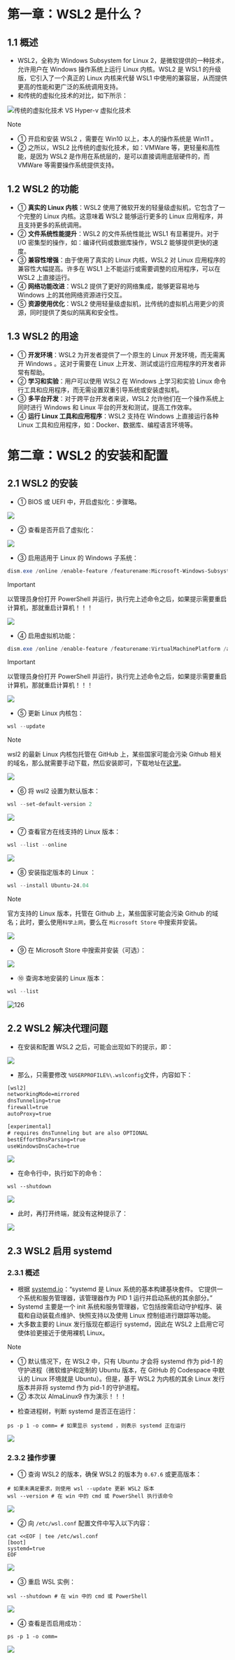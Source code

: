 # 第一章：WSL2 是什么？

## 1.1 概述

* WSL2，全称为 Windows Subsystem for Linux 2，是微软提供的一种技术，允许用户在 Windows 操作系统上运行 Linux 内核。WSL2  是 WSL1 的升级版，它引入了一个真正的 Linux 内核来代替 WSL1 中使用的兼容层，从而提供更高的性能和更广泛的系统调用支持。
* 和传统的虚拟化技术的对比，如下所示：

![传统的虚拟化技术 VS Hyper-v 虚拟化技术](./assets/1.svg)

> [!NOTE]
>
> * ① 开启和安装 WSL2 ，需要在 Win10 以上，本人的操作系统是 Win11 。
> * ② 之所以，WSL2 比传统的虚拟化技术，如：VMWare 等，更轻量和高性能，是因为 WSL2 是作用在系统层的，是可以直接调用底层硬件的，而 VMWare  等需要操作系统提供支持。

## 1.2 WSL2 的功能

* ① **真实的 Linux 内核**：WSL2 使用了微软开发的轻量级虚拟机，它包含了一个完整的 Linux 内核。这意味着 WSL2 能够运行更多的 Linux 应用程序，并且支持更多的系统调用。
* ② **文件系统性能提升**：WSL2 的文件系统性能比 WSL1 有显著提升。对于 I/O 密集型的操作，如：编译代码或数据库操作，WSL2 能够提供更快的速度。
* ③ **兼容性增强**：由于使用了真实的 Linux 内核，WSL2 对 Linux 应用程序的兼容性大幅提高。许多在 WSL1 上不能运行或需要调整的应用程序，可以在 WSL2 上直接运行。
* ④ **网络功能改进**：WSL2 提供了更好的网络集成，能够更容易地与 Windows 上的其他网络资源进行交互。
* ⑤ **资源使用优化**：WSL2 使用轻量级虚拟机，比传统的虚拟机占用更少的资源，同时提供了类似的隔离和安全性。

## 1.3 WSL2 的用途

* ① **开发环境**：WSL2 为开发者提供了一个原生的 Linux 开发环境，而无需离开 Windows 。这对于需要在 Linux 上开发、测试或运行应用程序的开发者非常有帮助。
* ② **学习和实验**：用户可以使用 WSL2 在 Windows 上学习和实验 Linux 命令行工具和应用程序，而无需设置双重引导系统或安装虚拟机。
* ③ **多平台开发**：对于跨平台开发者来说，WSL2 允许他们在一个操作系统上同时进行 Windows 和 Linux 平台的开发和测试，提高工作效率。
* ④ **运行 Linux 工具和应用程序**：WSL2 支持在 Windows 上直接运行各种 Linux 工具和应用程序，如：Docker、数据库、编程语言环境等。





# 第二章：WSL2 的安装和配置

## 2.1 WSL2 的安装

* ① BIOS 或 UEFI 中，开启虚拟化：步骤略。

![](./assets/2.png)

* ② 查看是否开启了虚拟化：

![](./assets/3.png)

* ③ 启用适用于 Linux 的 Windows 子系统：

```powershell
dism.exe /online /enable-feature /featurename:Microsoft-Windows-Subsystem-Linux /all /norestart
```

> [!IMPORTANT]
>
> 以管理员身份打开 PowerShell 并运行，执行完上述命令之后，如果提示需要重启计算机，那就重启计算机！！！



![](./assets/4.gif)

* ④ 启用虚拟机功能：

```powershell
dism.exe /online /enable-feature /featurename:VirtualMachinePlatform /all /norestart
```

> [!IMPORTANT]
>
> 以管理员身份打开 PowerShell 并运行，执行完上述命令之后，如果提示需要重启计算机，那就重启计算机！！！

![](./assets/5.gif)

* ⑤ 更新 Linux 内核包：

```powershell
wsl --update
```

> [!NOTE]
>
> wsl2 的最新 Linux 内核包托管在 GitHub 上，某些国家可能会污染 Github 相关的域名，那么就需要手动下载，然后安装即可，下载地址在[这里](https://wslstorestorage.blob.core.windows.net/wslblob/wsl_update_x64.msi)。

![](./assets/6.gif)

* ⑥ 将 wsl2 设置为默认版本：

```powershell
wsl --set-default-version 2
```

![](./assets/7.gif)

* ⑦ 查看官方在线支持的 Linux 版本：

```powershell
wsl --list --online
```

![](./assets/8.gif)

* ⑧ 安装指定版本的 Linux ：

```powershell
wsl --install Ubuntu-24.04
```

> [!NOTE]
>
> 官方支持的 Linux 版本，托管在 Github 上，某些国家可能会污染 Github 的域名；此时，要么使用`科学上网`，要么在 `Microsoft Store` 中搜索并安装。

![](./assets/9.gif)

* ⑨ 在 Microsoft Store 中搜索并安装（可选）：

![](./assets/10.png)

* ⑩ 查询本地安装的 Linux 版本：

```powershell
wsl --list
```

![126](./assets/11.gif)

## 2.2 WSL2 解决代理问题

* 在安装和配置 WSL2 之后，可能会出现如下的提示，即：

![](./assets/12.png)

* 那么，只需要修改 `%USERPROFILE%\.wslconfig`文件，内容如下：

```txt
[wsl2]
networkingMode=mirrored
dnsTunneling=true
firewall=true
autoProxy=true

[experimental]
# requires dnsTunneling but are also OPTIONAL
bestEffortDnsParsing=true
useWindowsDnsCache=true
```

![](./assets/13.png)

* 在命令行中，执行如下的命令：

```shell
wsl --shutdown
```

![](./assets/14.gif)

* 此时，再打开终端，就没有这种提示了：

![](./assets/15.png)

## 2.3 WSL2 启用 systemd

### 2.3.1 概述

* 根据 [systemd.io](https://systemd.io/)：“systemd 是 Linux 系统的基本构建基块套件。 它提供一个系统和服务管理器，该管理器作为 PID 1 运行并启动系统的其余部分。”
* Systemd 主要是一个 init 系统和服务管理器，它包括按需启动守护程序、装载和自动装载点维护、快照支持以及使用 Linux 控制组进行跟踪等功能。
* 大多数主要的 Linux 发行版现在都运行 systemd，因此在 WSL2 上启用它可使体验更接近于使用裸机 Linux。

> [!NOTE]
>
> * ① 默认情况下，在 WSL2 中，只有 Ubuntu 才会将 systemd 作为 pid-1 的守护进程（微软维护和定制的 Ubuntu 版本，在 GitHub 的 Codespace 中默认的 Linux 环境就是 Ubuntu）。但是，基于 WSL2 为内核的其余 Linux 发行版本并非将 systemd 作为 pid-1 的守护进程。
> * ② 本次以 AlmaLinux9 作为演示！！！

* 检查进程树，判断 systemd 是否正在运行：

```shell
ps -p 1 -o comm= # 如果显示 systemd ，则表示 systemd 正在运行
```

![](./assets/16.gif)

### 2.3.2 操作步骤

* ① 查询 WSL2 的版本，确保 WSL2 的版本为 `0.67.6` 或更高版本：

```shell
# 如果未满足要求，则使用 wsl --update 更新 WSL2 版本
wsl --version # 在 win 中的 cmd 或 PowerShell 执行该命令
```

![](./assets/17.png)

* ② 向 `/etc/wsl.conf` 配置文件中写入以下内容：

```shell
cat <<EOF | tee /etc/wsl.conf 
[boot]
systemd=true
EOF
```

![](./assets/18.gif)

* ③ 重启 WSL 实例：

```shell
wsl --shutdown # 在 win 中的 cmd 或 PowerShell 
```

![](./assets/19.gif)

* ④ 查看是否启用成功：

```shell
ps -p 1 -o comm=
```

![](./assets/20.png)